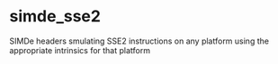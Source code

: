 # simde_sse2
SIMDe headers smulating SSE2 instructions on any platform using the appropriate intrinsics for that platform
